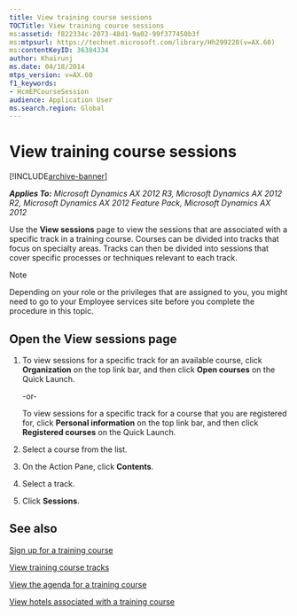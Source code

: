 ```yaml
---
title: View training course sessions
TOCTitle: View training course sessions
ms:assetid: f822334c-2073-48d1-9a02-99f377450b3f
ms:mtpsurl: https://technet.microsoft.com/library/Hh299228(v=AX.60)
ms:contentKeyID: 36384334
author: Khairunj
ms.date: 04/18/2014
mtps_version: v=AX.60
f1_keywords:
- HcmEPCourseSession
audience: Application User
ms.search.region: Global
---
```


# View training course sessions 


[!INCLUDE[archive-banner](includes/archive-banner.md)]


_**Applies To:** Microsoft Dynamics AX 2012 R3, Microsoft Dynamics AX 2012 R2, Microsoft Dynamics AX 2012 Feature Pack, Microsoft Dynamics AX 2012_

Use the **View sessions** page to view the sessions that are associated with a specific track in a training course. Courses can be divided into tracks that focus on specialty areas. Tracks can then be divided into sessions that cover specific processes or techniques relevant to each track.


> [!NOTE]
> <P>Depending on your role or the privileges that are assigned to you, you might need to go to your Employee services site before you complete the procedure in this topic.</P>



## Open the View sessions page

1.  To view sessions for a specific track for an available course, click **Organization** on the top link bar, and then click **Open courses** on the Quick Launch.
    
    \-or-
    
    To view sessions for a specific track for a course that you are registered for, click **Personal information** on the top link bar, and then click **Registered courses** on the Quick Launch.

2.  Select a course from the list.

3.  On the Action Pane, click **Contents**.

4.  Select a track.

5.  Click **Sessions**.

## See also

[Sign up for a training course](sign-up-for-a-training-course.md)

[View training course tracks](view-training-course-tracks.md)

[View the agenda for a training course](view-the-agenda-for-a-training-course.md)

[View hotels associated with a training course](view-hotels-associated-with-a-training-course.md)

  


